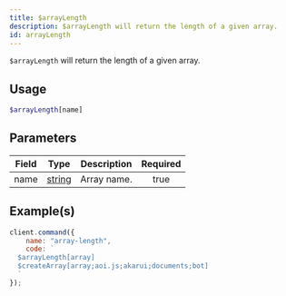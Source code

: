 ```yaml
---
title: $arrayLength
description: $arrayLength will return the length of a given array.
id: arrayLength
---
```


`$arrayLength` will return the length of a given array.

## Usage

```php
$arrayLength[name]
```

## Parameters

| Field | Type                                                                                              | Description | Required |
| ----- | ------------------------------------------------------------------------------------------------- | ----------- | :------: |
| name  | [string](https://developer.mozilla.org/en-US/docs/Web/JavaScript/Reference/Global_Objects/String) | Array name. |   true   |

## Example(s)

```javascript
client.command({
    name: "array-length",
    code: `
  $arrayLength[array]
  $createArray[array;aoi.js;akarui;documents;bot]
  `
});
```
